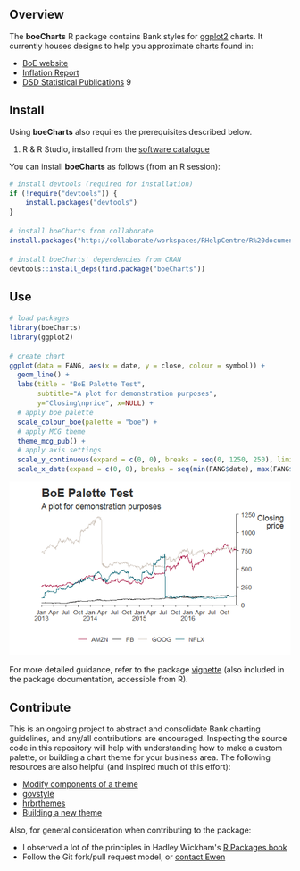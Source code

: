 <!-- README.md is generated from README.Rmd. Please edit that file -->
Overview
--------

The **boeCharts** R package contains Bank styles for [ggplot2](https://github.com/hadley/ggplot2) charts. It currently houses designs to help you approximate charts found in:

-   [BoE website](https://www.bankofengland.co.uk/statistics/visual-summaries/effective-interest-rates)
-   [Inflation Report](https://www.bankofengland.co.uk/inflation-report/2018/august-2018/global-economic-and-financial-market-developments)
-   [DSD Statistical Publications](https://www.bankofengland.co.uk/-/media/boe/files/statistics/money-and-credit/2018/february-2018.pdf?la=en&hash=D5A6531045C648B4169D5FD480723AE4CFBD75F9) 9

Install
-------

Using **boeCharts** also requires the prerequisites described below.

1.  R & R Studio, installed from the [software catalogue](http://sccm-wl-mgt-01/CMApplicationCatalog)

You can install **boeCharts** as follows (from an R session):

``` r
# install devtools (required for installation)
if (!require("devtools")) {
    install.packages("devtools")
}

# install boeCharts from collaborate
install.packages("http://collaborate/workspaces/RHelpCentre/R%20documents/Packages/boeCharts_1.0.0.zip", repos = NULL, type = "binary")

# install boeCharts' dependencies from CRAN
devtools::install_deps(find.package("boeCharts"))
```

Use
---

``` r
# load packages
library(boeCharts)
library(ggplot2)

# create chart
ggplot(data = FANG, aes(x = date, y = close, colour = symbol)) +
  geom_line() +
  labs(title = "BoE Palette Test",
       subtitle="A plot for demonstration purposes",
       y="Closing\nprice", x=NULL) +
  # apply boe palette
  scale_colour_boe(palette = "boe") +
  # apply MCG theme
  theme_mcg_pub() +
  # apply axis settings
  scale_y_continuous(expand = c(0, 0), breaks = seq(0, 1250, 250), limits = c(0, 1250), position = "right") +
  scale_x_date(expand = c(0, 0), breaks = seq(min(FANG$date), max(FANG$date), by = "3 months"), labels = boe_date_labels())
```

![](figures/example-1.png)

For more detailed guidance, refer to the package [vignette](https://tfsapp-liv/tfs/UnmanagedCollection/Shared%20Analytical%20Code/_git/boeCharts?path=%2Fvignettes%2Fusing-boeCharts.Rmd&version=GBmaster&_a=contents) (also included in the package documentation, accessible from R).

Contribute
----------

This is an ongoing project to abstract and consolidate Bank charting guidelines, and any/all contributions are encouraged. Inspecting the source code in this repository will help with understanding how to make a custom palette, or building a chart theme for your business area. The following resources are also helpful (and inspired much of this effort):

-   [Modify components of a theme](https://ggplot2.tidyverse.org/reference/theme.html)
-   [govstyle](https://github.com/ukgovdatascience/govstyle)
-   [hrbrthemes](https://github.com/hrbrmstr/hrbrthemes)
-   [Building a new theme](https://bookdown.org/rdpeng/RProgDA/building-a-new-theme.html)

Also, for general consideration when contributing to the package:

-   I observed a lot of the principles in Hadley Wickham's [R Packages book](http://r-pkgs.had.co.nz/)
-   Follow the Git fork/pull request model, or [contact Ewen](mailto:ewen.henderson@bankofengland.co.uk)

